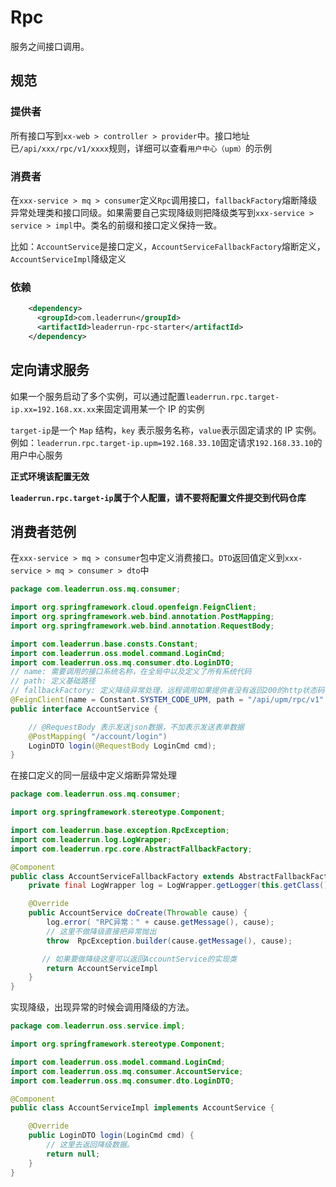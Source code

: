 # Rpc

服务之间接口调用。

## 规范

### 提供者

所有接口写到`xx-web > controller > provider`中。接口地址已`/api/xxx/rpc/v1/xxxx`规则，详细可以查看`用户中心（upm）`的示例

### 消费者

在`xxx-service > mq > consumer`定义`Rpc`调用接口，`fallbackFactory`熔断降级异常处理类和接口同级。如果需要自己实现降级则把降级类写到`xxx-service > service > impl`中。类名的前缀和接口定义保持一致。

比如：`AccountService`是接口定义，`AccountServiceFallbackFactory`熔断定义，`AccountServiceImpl`降级定义

### 依赖

```xml
    <dependency>
      <groupId>com.leaderrun</groupId>
      <artifactId>leaderrun-rpc-starter</artifactId>
    </dependency>
```

## 定向请求服务

如果一个服务启动了多个实例，可以通过配置`leaderrun.rpc.target-ip.xx=192.168.xx.xx`来固定调用某一个 IP 的实例

`target-ip`是一个 `Map` 结构，`key` 表示服务名称，`value`表示固定请求的 IP 实例。例如：`leaderrun.rpc.target-ip.upm=192.168.33.10`固定请求`192.168.33.10`的用户中心服务

**正式环境该配置无效**

**`leaderrun.rpc.target-ip`属于个人配置，请不要将配置文件提交到代码仓库**

## 消费者范例

在`xxx-service > mq > consumer`包中定义消费接口。`DTO`返回值定义到`xxx-service > mq > consumer > dto`中

```java
package com.leaderrun.oss.mq.consumer;

import org.springframework.cloud.openfeign.FeignClient;
import org.springframework.web.bind.annotation.PostMapping;
import org.springframework.web.bind.annotation.RequestBody;

import com.leaderrun.base.consts.Constant;
import com.leaderrun.oss.model.command.LoginCmd;
import com.leaderrun.oss.mq.consumer.dto.LoginDTO;
// name: 需要调用的接口系统名称，在全局中以及定义了所有系统代码
// path: 定义基础路径
// fallbackFactory: 定义降级异常处理，远程调用如果提供者没有返回200的http状态码都会进入到这个类中
@FeignClient(name = Constant.SYSTEM_CODE_UPM, path = "/api/upm/rpc/v1" ,fallbackFactory = AccountServiceFallbackFactory.class)
public interface AccountService {

    // @RequestBody 表示发送json数据，不加表示发送表单数据
    @PostMapping( "/account/login")
    LoginDTO login(@RequestBody LoginCmd cmd);
}
```

在接口定义的同一层级中定义熔断异常处理

```java
package com.leaderrun.oss.mq.consumer;

import org.springframework.stereotype.Component;

import com.leaderrun.base.exception.RpcException;
import com.leaderrun.log.LogWrapper;
import com.leaderrun.rpc.core.AbstractFallbackFactory;

@Component
public class AccountServiceFallbackFactory extends AbstractFallbackFactory<AccountService> {
    private final LogWrapper log = LogWrapper.getLogger(this.getClass());

    @Override
    public AccountService doCreate(Throwable cause) {
        log.error( "RPC异常：" + cause.getMessage(), cause);
        // 这里不做降级直接把异常抛出
        throw  RpcException.builder(cause.getMessage(), cause);

       // 如果要做降级这里可以返回AccountService的实现类
        return AccountServiceImpl
    }
}
```

实现降级，出现异常的时候会调用降级的方法。

```java
package com.leaderrun.oss.service.impl;

import org.springframework.stereotype.Component;

import com.leaderrun.oss.model.command.LoginCmd;
import com.leaderrun.oss.mq.consumer.AccountService;
import com.leaderrun.oss.mq.consumer.dto.LoginDTO;

@Component
public class AccountServiceImpl implements AccountService {

    @Override
    public LoginDTO login(LoginCmd cmd) {
        // 这里去返回降级数据。
        return null;
    }
}
```
